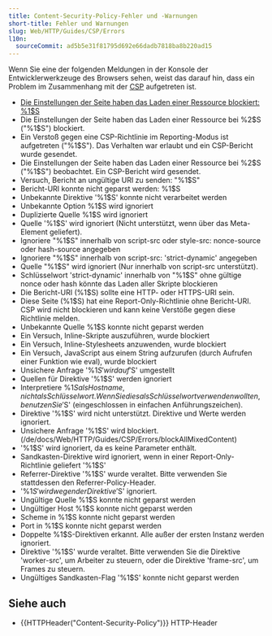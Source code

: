 ```yaml
---
title: Content-Security-Policy-Fehler und -Warnungen
short-title: Fehler und Warnungen
slug: Web/HTTP/Guides/CSP/Errors
l10n:
  sourceCommit: ad5b5e31f81795d692e66dadb7818ba8b220ad15
---
```


Wenn Sie eine der folgenden Meldungen in der Konsole der Entwicklerwerkzeuge des Browsers sehen, weist das darauf hin, dass ein Problem im Zusammenhang mit der [CSP](/de/docs/Web/HTTP/Guides/CSP) aufgetreten ist.

- [Die Einstellungen der Seite haben das Laden einer Ressource blockiert: %1$S](/de/docs/Web/HTTP/Guides/CSP/Errors/CSPViolation)
- Die Einstellungen der Seite haben das Laden einer Ressource bei %2$S ("%1$S") blockiert.
- Ein Verstoß gegen eine CSP-Richtlinie im Reporting-Modus ist aufgetreten ("%1$S"). Das Verhalten war erlaubt und ein CSP-Bericht wurde gesendet.
- Die Einstellungen der Seite haben das Laden einer Ressource bei %2$S ("%1$S") beobachtet. Ein CSP-Bericht wird gesendet.
- Versuch, Bericht an ungültige URI zu senden: "%1$S"
- Bericht-URI konnte nicht geparst werden: %1$S
- Unbekannte Direktive '%1$S' konnte nicht verarbeitet werden
- Unbekannte Option %1$S wird ignoriert
- Duplizierte Quelle %1$S wird ignoriert
- Quelle '%1$S' wird ignoriert (Nicht unterstützt, wenn über das Meta-Element geliefert).
- Ignoriere "%1$S" innerhalb von script-src oder style-src: nonce-source oder hash-source angegeben
- Ignoriere "%1$S" innerhalb von script-src: 'strict-dynamic' angegeben
- Quelle "%1$S" wird ignoriert (Nur innerhalb von script-src unterstützt).
- Schlüsselwort 'strict-dynamic' innerhalb von "%1$S" ohne gültige nonce oder hash könnte das Laden aller Skripte blockieren
- Die Bericht-URI (%1$S) sollte eine HTTP- oder HTTPS-URI sein.
- Diese Seite (%1$S) hat eine Report-Only-Richtlinie ohne Bericht-URI. CSP wird nicht blockieren und kann keine Verstöße gegen diese Richtlinie melden.
- Unbekannte Quelle %1$S konnte nicht geparst werden
- Ein Versuch, Inline-Skripte auszuführen, wurde blockiert
- Ein Versuch, Inline-Stylesheets anzuwenden, wurde blockiert
- Ein Versuch, JavaScript aus einem String aufzurufen (durch Aufrufen einer Funktion wie eval), wurde blockiert
- Unsichere Anfrage '%1$S' wird auf '%2$S' umgestellt
- Quellen für Direktive '%1$S' werden ignoriert
- Interpretiere %1$S als Hostname, nicht als Schlüsselwort. Wenn Sie dies als Schlüsselwort verwenden wollten, benutzen Sie '%2$S' (eingeschlossen in einfachen Anführungszeichen).
- Direktive '%1$S' wird nicht unterstützt. Direktive und Werte werden ignoriert.
- Unsichere Anfrage '%1$S' wird blockiert.(/de/docs/Web/HTTP/Guides/CSP/Errors/blockAllMixedContent)
- '%1$S' wird ignoriert, da es keine Parameter enthält.
- Sandkasten-Direktive wird ignoriert, wenn in einer Report-Only-Richtlinie geliefert '%1$S'
- Referrer-Direktive '%1$S' wurde veraltet. Bitte verwenden Sie stattdessen den Referrer-Policy-Header.
- '%1$S' wird wegen der Direktive '%2$S' ignoriert.
- Ungültige Quelle %1$S konnte nicht geparst werden
- Ungültiger Host %1$S konnte nicht geparst werden
- Scheme in %1$S konnte nicht geparst werden
- Port in %1$S konnte nicht geparst werden
- Doppelte %1$S-Direktiven erkannt. Alle außer der ersten Instanz werden ignoriert.
- Direktive '%1$S' wurde veraltet. Bitte verwenden Sie die Direktive 'worker-src', um Arbeiter zu steuern, oder die Direktive 'frame-src', um Frames zu steuern.
- Ungültiges Sandkasten-Flag '%1$S' konnte nicht geparst werden

## Siehe auch

- {{HTTPHeader("Content-Security-Policy")}} HTTP-Header
